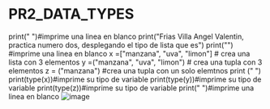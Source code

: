 # PR2_DATA_TYPES
print(" ")#imprime una linea en blanco
print("Frias Villa Angel Valentin, practica numero dos, desplegando el tipo de lista que es")
print("") #imprime una linea en blanco
x =["manzana", "uva", "limon"] # crea una lista con 3 elementos
y =("manzana", "uva", "limon") # crea una tupla con 3 elementos
z = ("manzana") #crea una tupla con un solo elemtnos
print (" ")
print(type(x))#imprime su tipo de variable
print(type(y))#imprime su tipo de variable
print(type(z))#imprime su tipo de variable
print(" ")#imprime una linea en blanco
![image](https://github.com/user-attachments/assets/97925458-c55b-4f80-9e79-f6caed45adcd)

